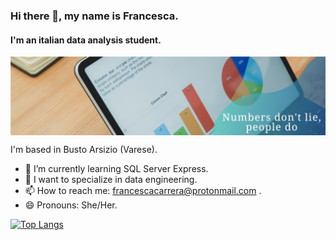 ### Hi there 👋, my name is Francesca.
#### I'm an italian data analysis student.
<img align="center" src="https://github.com/Francesca-Carrera/Francesca-Carrera/blob/main/1669987738032.jpg" width=600px; />

I'm based in Busto Arsizio (Varese).
<br>

- 🌱 I’m currently learning SQL Server Express.
- 🔭 I want to specialize in data engineering.
- 📫 How to reach me: francescacarrera@protonmail.com .
- 😄 Pronouns: She/Her.

[![Top Langs](https://github-readme-stats.vercel.app/api/top-langs/?username=Francesca-Carrera&layout=compact)](https://github.com/Francesca-Carrera/github-readme-stats)
